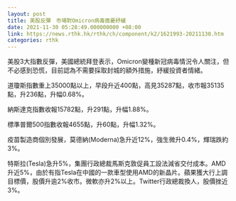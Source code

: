 ```yaml
---
layout: post
title: 美股反彈　市場對Omicron病毒擔憂紓緩
date: 2021-11-30 05:28:49.000000000 +08:00
link: https://news.rthk.hk/rthk/ch/component/k2/1621993-20211130.htm
categories: rthk
---
```


美股3大指數反彈，美國總統拜登表示，Omicron變種新冠病毒情況令人關注，但不必感到恐慌，目前認為不需要採取封城的額外措施，紓緩投資者情緒。

道瓊斯指數重上35000點以上，早段升近400點，高見35287點，收市報35135點，升236點，升幅0.68%。

納斯達克指數收報15782點，升291點，升幅1.88%。

標準普爾500指數收報4655點，升60點，升幅1.32%。

疫苗製造商個別發展，莫德納(Moderna)急升近12%，強生微升0.4%，輝瑞跌約3%。

特斯拉(Tesla)急升5%，集團行政總裁馬斯克敦促員工設法減省交付成本。AMD升近5%，由於有指Tesla在中國的一款車型使用AMD的新晶片。蘋果獲大行上調目標價，股價升逾2%收市。微軟亦升2%以上。Twitter行政總裁換人，股價挫近3%。
